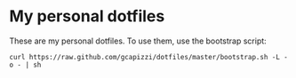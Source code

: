 # My personal dotfiles

These are my personal dotfiles. To use them, use the bootstrap script:

    curl https://raw.github.com/gcapizzi/dotfiles/master/bootstrap.sh -L -o - | sh
